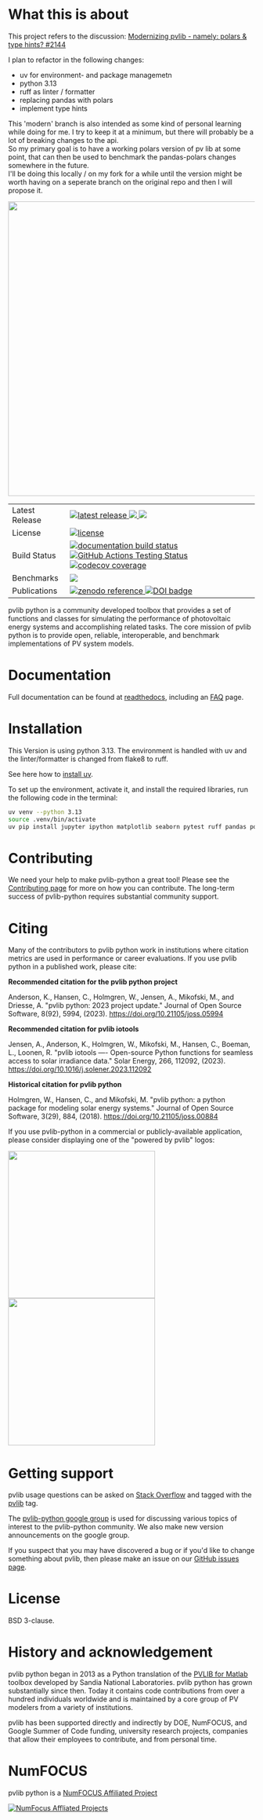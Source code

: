 # What this is about

This project refers to the discussion: [Modernizing pvlib - namely: polars & type hints? #2144](https://github.com/pvlib/pvlib-python/discussions/2144)

I plan to refactor in the following changes:

- uv for environment- and package managemetn
- python 3.13
- ruff as linter / formatter
- replacing pandas with polars
- implement type hints

This 'modern' branch is also intended as some kind of personal learning while doing for me. I try to keep it at a minimum, but there will probably be a lot of breaking changes to the api.  
So my primary goal is to have a working polars version of pv lib at some point, that can then be used to benchmark the pandas-polars changes somewhere in the future.  
I'll be doing this locally / on my fork for a while until the version might be worth having on a seperate branch on the original repo and then I will propose it.

<img src="docs/sphinx/source/_images/pvlib_logo_horiz.png" width="600">

<table>
<tr>
  <td>Latest Release</td>
  <td>
    <a href="https://pypi.org/project/pvlib/">
    <img src="https://img.shields.io/pypi/v/pvlib.svg" alt="latest release" />
    </a>
    <a href="https://anaconda.org/conda-forge/pvlib">
    <img src="https://anaconda.org/conda-forge/pvlib/badges/version.svg" />
    </a>
    <a href="https://anaconda.org/conda-forge/pvlib">
    <img src="https://anaconda.org/conda-forge/pvlib/badges/latest_release_date.svg" />
    </a>
</tr>
<tr>
  <td>License</td>
  <td>
    <a href="https://github.com/pvlib/pvlib-python/blob/main/LICENSE">
    <img src="https://img.shields.io/pypi/l/pvlib.svg" alt="license" />
    </a>
</td>
</tr>
<tr>
  <td>Build Status</td>
  <td>
    <a href="http://pvlib-python.readthedocs.org/en/stable/">
    <img src="https://readthedocs.org/projects/pvlib-python/badge/?version=stable" alt="documentation build status" />
    </a>
    <a href="https://github.com/pvlib/pvlib-python/actions/workflows/pytest.yml?query=branch%3Amain">
      <img src="https://github.com/pvlib/pvlib-python/actions/workflows/pytest.yml/badge.svg?branch=main" alt="GitHub Actions Testing Status" />
    </a>
    <a href="https://codecov.io/gh/pvlib/pvlib-python">
    <img src="https://codecov.io/gh/pvlib/pvlib-python/branch/main/graph/badge.svg" alt="codecov coverage" />
    </a>
  </td>
</tr>
<tr>
  <td>Benchmarks</td>
  <td>
    <a href="https://pvlib.github.io/pvlib-benchmarks/">
    <img src="https://img.shields.io/badge/benchmarks-asv-lightgrey" />
    </a>
  </td>
</tr>
<tr>
  <td>Publications</td>
  <td>
    <a href="https://doi.org/10.5281/zenodo.593284">
    <img src="https://zenodo.org/badge/DOI/10.5281/zenodo.593284.svg" alt="zenodo reference">
    </a>
    <a style="border-width:0" href="https://doi.org/10.21105/joss.05994">
    <img src="https://joss.theoj.org/papers/10.21105/joss.05994/status.svg" alt="DOI badge" >
    </a>
  </td>
</tr>
</table>

pvlib python is a community developed toolbox that provides a set of
functions and classes for simulating the performance of photovoltaic
energy systems and accomplishing related tasks. The core mission of pvlib python is to provide open,
reliable, interoperable, and benchmark implementations of PV system models.

# Documentation

Full documentation can be found at [readthedocs](http://pvlib-python.readthedocs.io/en/stable/),
including an [FAQ](http://pvlib-python.readthedocs.io/en/stable/user_guide/faq.html) page.

# Installation

This Version is using python 3.13. The environment is handled with uv and the linter/formatter is changed from flake8 to ruff.

See here how to [install uv](https://docs.astral.sh/uv/getting-started/installation/).

To set up the environment, activate it, and install the required libraries, run the following code in the terminal:

```bash
uv venv --python 3.13
source .venv/bin/activate
uv pip install jupyter ipython matplotlib seaborn pytest ruff pandas polars scipy ephem
```

# Contributing

We need your help to make pvlib-python a great tool!
Please see the [Contributing page](https://pvlib-python.readthedocs.io/en/stable/contributing/index.html) for more on how you can contribute.
The long-term success of pvlib-python requires substantial community support.

# Citing

Many of the contributors to pvlib python work in institutions where
citation metrics are used in performance or career evaluations. If you
use pvlib python in a published work, please cite:

**Recommended citation for the pvlib python project**

Anderson, K., Hansen, C., Holmgren, W., Jensen, A., Mikofski, M., and Driesse, A.
"pvlib python: 2023 project update."
Journal of Open Source Software, 8(92), 5994, (2023).
https://doi.org/10.21105/joss.05994

**Recommended citation for pvlib iotools**

Jensen, A., Anderson, K., Holmgren, W., Mikofski, M., Hansen, C., Boeman, L., Loonen, R.
"pvlib iotools —- Open-source Python functions for seamless access to solar irradiance data."
Solar Energy, 266, 112092, (2023).
https://doi.org/10.1016/j.solener.2023.112092

**Historical citation for pvlib python**

Holmgren, W., Hansen, C., and Mikofski, M.
"pvlib python: a python package for modeling solar energy systems."
Journal of Open Source Software, 3(29), 884, (2018).
https://doi.org/10.21105/joss.00884

If you use pvlib-python in a commercial or publicly-available application, please
consider displaying one of the "powered by pvlib" logos:

<img src="docs/sphinx/source/_images/pvlib_powered_logo_vert.png" width="300"><img src="docs/sphinx/source/_images/pvlib_powered_logo_horiz.png" width="300">

# Getting support

pvlib usage questions can be asked on
[Stack Overflow](http://stackoverflow.com) and tagged with
the [pvlib](http://stackoverflow.com/questions/tagged/pvlib) tag.

The [pvlib-python google group](https://groups.google.com/forum/#!forum/pvlib-python)
is used for discussing various topics of interest to the pvlib-python
community. We also make new version announcements on the google group.

If you suspect that you may have discovered a bug or if you'd like to
change something about pvlib, then please make an issue on our
[GitHub issues page](https://github.com/pvlib/pvlib-python/issues).

# License

BSD 3-clause.

# History and acknowledgement

pvlib python began in 2013 as a Python translation of the [PVLIB for Matlab](https://github.com/sandialabs/MATLAB_PV_LIB)
toolbox developed by Sandia National Laboratories. pvlib python has grown substantially since then.
Today it contains code contributions from over a hundred individuals worldwide
and is maintained by a core group of PV modelers from a variety of institutions.

pvlib has been supported directly and indirectly by DOE, NumFOCUS, and
Google Summer of Code funding, university research projects,
companies that allow their employees to contribute, and from personal time.

# NumFOCUS

pvlib python is a [NumFOCUS Affiliated Project](https://numfocus.org/sponsored-projects/affiliated-projects)

[![NumFocus Affliated Projects](https://i0.wp.com/numfocus.org/wp-content/uploads/2019/06/AffiliatedProject.png)](https://numfocus.org/sponsored-projects/affiliated-projects)
